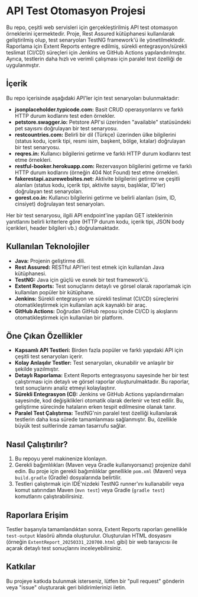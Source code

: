 # API Test Otomasyon Projesi

Bu repo, çeşitli web servisleri için gerçekleştirilmiş API test otomasyon örneklerini içermektedir. Proje, Rest Assured kütüphanesi kullanılarak geliştirilmiş olup, test senaryoları TestNG framework'ü ile yönetilmektedir. Raporlama için Extent Reports entegre edilmiş, sürekli entegrasyon/sürekli teslimat (CI/CD) süreçleri için Jenkins ve GitHub Actions yapılandırılmıştır. Ayrıca, testlerin daha hızlı ve verimli çalışması için paralel test özelliği de uygulanmıştır.

## İçerik

Bu repo içerisinde aşağıdaki API'ler için test senaryoları bulunmaktadır:

* **jsonplaceholder.typicode.com:** Basit CRUD operasyonlarını ve farklı HTTP durum kodlarını test eden örnekler.
* **petstore.swagger.io:** Petstore API'si üzerinden "available" statüsündeki pet sayısını doğrulayan bir test senaryosu.
* **restcountries.com:** Belirli bir dil (Türkçe) üzerinden ülke bilgilerini (status kodu, içerik tipi, resmi isim, başkent, bölge, kıtalar) doğrulayan bir test senaryosu.
* **reqres.in:** Kullanıcı bilgilerini getirme ve farklı HTTP durum kodlarını test etme örnekleri.
* **restful-booker.herokuapp.com:** Rezervasyon bilgilerini getirme ve farklı HTTP durum kodlarını (örneğin 404 Not Found) test etme örnekleri.
* **fakerestapi.azurewebsites.net:** Aktivite bilgilerini getirme ve çeşitli alanları (status kodu, içerik tipi, aktivite sayısı, başlıklar, ID'ler) doğrulayan test senaryoları.
* **gorest.co.in:** Kullanıcı bilgilerini getirme ve belirli alanları (isim, ID, cinsiyet) doğrulayan test senaryoları.

Her bir test senaryosu, ilgili API endpoint'ine yapılan GET isteklerinin yanıtlarını belirli kriterlere göre (HTTP durum kodu, içerik tipi, JSON body içerikleri, header bilgileri vb.) doğrulamaktadır.

## Kullanılan Teknolojiler

* **Java:** Projenin geliştirme dili.
* **Rest Assured:** RESTful API'leri test etmek için kullanılan Java kütüphanesi.
* **TestNG:** Java için güçlü ve esnek bir test framework'ü.
* **Extent Reports:** Test sonuçlarını detaylı ve görsel olarak raporlamak için kullanılan popüler bir kütüphane.
* **Jenkins:** Sürekli entegrasyon ve sürekli teslimat (CI/CD) süreçlerini otomatikleştirmek için kullanılan açık kaynaklı bir araç.
* **GitHub Actions:** Doğrudan GitHub reposu içinde CI/CD iş akışlarını otomatikleştirmek için kullanılan bir platform.

## Öne Çıkan Özellikler

* **Kapsamlı API Testleri:** Birden fazla popüler ve farklı yapıdaki API için çeşitli test senaryoları içerir.
* **Kolay Anlaşılır Testler:** Test senaryoları, okunabilir ve anlaşılır bir şekilde yazılmıştır.
* **Detaylı Raporlama:** Extent Reports entegrasyonu sayesinde her bir test çalıştırması için detaylı ve görsel raporlar oluşturulmaktadır. Bu raporlar, test sonuçlarını analiz etmeyi kolaylaştırır.
* **Sürekli Entegrasyon (CI):** Jenkins ve GitHub Actions yapılandırmaları sayesinde, kod değişiklikleri otomatik olarak derlenir ve test edilir. Bu, geliştirme sürecinde hataların erken tespit edilmesine olanak tanır.
* **Paralel Test Çalıştırma:** TestNG'nin paralel test özelliği kullanılarak testlerin daha kısa sürede tamamlanması sağlanmıştır. Bu, özellikle büyük test suitlerinde zaman tasarrufu sağlar.

## Nasıl Çalıştırılır?

1.  Bu repoyu yerel makinenize klonlayın.
2.  Gerekli bağımlılıkları (Maven veya Gradle kullanıyorsanız) projenize dahil edin. Bu proje için gerekli bağımlılıklar genellikle `pom.xml` (Maven) veya `build.gradle` (Gradle) dosyalarında belirtilir.
3.  Testleri çalıştırmak için IDE'nizdeki TestNG runner'ını kullanabilir veya komut satırından Maven (`mvn test`) veya Gradle (`gradle test`) komutlarını çalıştırabilirsiniz.

## Raporlara Erişim

Testler başarıyla tamamlandıktan sonra, Extent Reports raporları genellikle `test-output` klasörü altında oluşturulur. Oluşturulan HTML dosyasını (örneğin `ExtentReport_20250331_220700.html` gibi) bir web tarayıcısı ile açarak detaylı test sonuçlarını inceleyebilirsiniz.

## Katkılar

Bu projeye katkıda bulunmak isterseniz, lütfen bir "pull request" gönderin veya "issue" oluşturarak geri bildirimlerinizi iletin.
